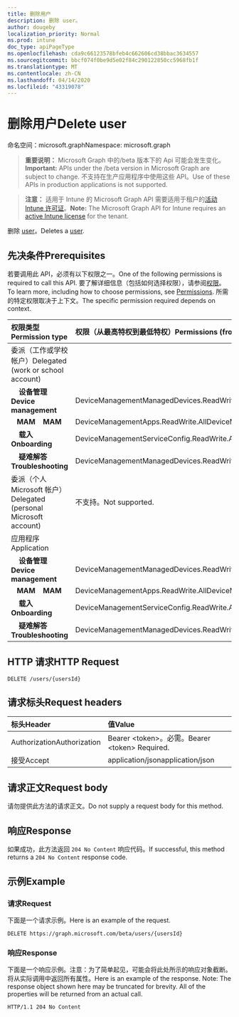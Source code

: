 ```yaml
---
title: 删除用户
description: 删除 user。
author: dougeby
localization_priority: Normal
ms.prod: intune
doc_type: apiPageType
ms.openlocfilehash: cda9c66123578bfeb4c662606cd38bbac3634557
ms.sourcegitcommit: bbcf074f0be9d5e02f84c290122850cc5968fb1f
ms.translationtype: MT
ms.contentlocale: zh-CN
ms.lasthandoff: 04/14/2020
ms.locfileid: "43319078"
---
```

# <a name="delete-user"></a><span data-ttu-id="c2834-103">删除用户</span><span class="sxs-lookup"><span data-stu-id="c2834-103">Delete user</span></span>

<span data-ttu-id="c2834-104">命名空间：microsoft.graph</span><span class="sxs-lookup"><span data-stu-id="c2834-104">Namespace: microsoft.graph</span></span>

> <span data-ttu-id="c2834-105">**重要说明：** Microsoft Graph 中的/beta 版本下的 Api 可能会发生变化。</span><span class="sxs-lookup"><span data-stu-id="c2834-105">**Important:** APIs under the /beta version in Microsoft Graph are subject to change.</span></span> <span data-ttu-id="c2834-106">不支持在生产应用程序中使用这些 API。</span><span class="sxs-lookup"><span data-stu-id="c2834-106">Use of these APIs in production applications is not supported.</span></span>

> <span data-ttu-id="c2834-107">**注意：** 适用于 Intune 的 Microsoft Graph API 需要适用于租户的[活动 Intune 许可证](https://go.microsoft.com/fwlink/?linkid=839381)。</span><span class="sxs-lookup"><span data-stu-id="c2834-107">**Note:** The Microsoft Graph API for Intune requires an [active Intune license](https://go.microsoft.com/fwlink/?linkid=839381) for the tenant.</span></span>

<span data-ttu-id="c2834-108">删除 [user](../resources/intune-shared-user.md)。</span><span class="sxs-lookup"><span data-stu-id="c2834-108">Deletes a [user](../resources/intune-shared-user.md).</span></span>
## <a name="prerequisites"></a><span data-ttu-id="c2834-109">先决条件</span><span class="sxs-lookup"><span data-stu-id="c2834-109">Prerequisites</span></span>
<span data-ttu-id="c2834-110">若要调用此 API，必须有以下权限之一。</span><span class="sxs-lookup"><span data-stu-id="c2834-110">One of the following permissions is required to call this API.</span></span> <span data-ttu-id="c2834-111">要了解详细信息（包括如何选择权限），请参阅[权限](/graph/permissions-reference)。</span><span class="sxs-lookup"><span data-stu-id="c2834-111">To learn more, including how to choose permissions, see [Permissions](/graph/permissions-reference).</span></span>  <span data-ttu-id="c2834-112">所需的特定权限取决于上下文。</span><span class="sxs-lookup"><span data-stu-id="c2834-112">The specific permission required depends on context.</span></span>

|<span data-ttu-id="c2834-113">权限类型</span><span class="sxs-lookup"><span data-stu-id="c2834-113">Permission type</span></span>|<span data-ttu-id="c2834-114">权限（从最高特权到最低特权）</span><span class="sxs-lookup"><span data-stu-id="c2834-114">Permissions (from most to least privileged)</span></span>|
|:---|:---|
|<span data-ttu-id="c2834-115">委派（工作或学校帐户）</span><span class="sxs-lookup"><span data-stu-id="c2834-115">Delegated (work or school account)</span></span>||
| <span data-ttu-id="c2834-116">&nbsp; &nbsp; **设备管理**</span><span class="sxs-lookup"><span data-stu-id="c2834-116">&nbsp; &nbsp; **Device management**</span></span> | <span data-ttu-id="c2834-117">DeviceManagementManagedDevices.ReadWrite.All</span><span class="sxs-lookup"><span data-stu-id="c2834-117">DeviceManagementManagedDevices.ReadWrite.All</span></span>|
| <span data-ttu-id="c2834-118">&nbsp;&nbsp; **MAM**</span><span class="sxs-lookup"><span data-stu-id="c2834-118">&nbsp; &nbsp; **MAM**</span></span> | <span data-ttu-id="c2834-119">DeviceManagementApps.ReadWrite.All</span><span class="sxs-lookup"><span data-stu-id="c2834-119">DeviceManagementApps.ReadWrite.All</span></span>|
| <span data-ttu-id="c2834-120">&nbsp; &nbsp; **载入**</span><span class="sxs-lookup"><span data-stu-id="c2834-120">&nbsp; &nbsp; **Onboarding**</span></span> | <span data-ttu-id="c2834-121">DeviceManagementServiceConfig.ReadWrite.All</span><span class="sxs-lookup"><span data-stu-id="c2834-121">DeviceManagementServiceConfig.ReadWrite.All</span></span>|
| <span data-ttu-id="c2834-122">&nbsp; &nbsp; **疑难解答**</span><span class="sxs-lookup"><span data-stu-id="c2834-122">&nbsp; &nbsp; **Troubleshooting**</span></span> | <span data-ttu-id="c2834-123">DeviceManagementManagedDevices.ReadWrite.All</span><span class="sxs-lookup"><span data-stu-id="c2834-123">DeviceManagementManagedDevices.ReadWrite.All</span></span>|
|<span data-ttu-id="c2834-124">委派（个人 Microsoft 帐户）</span><span class="sxs-lookup"><span data-stu-id="c2834-124">Delegated (personal Microsoft account)</span></span>|<span data-ttu-id="c2834-125">不支持。</span><span class="sxs-lookup"><span data-stu-id="c2834-125">Not supported.</span></span>|
|<span data-ttu-id="c2834-126">应用程序</span><span class="sxs-lookup"><span data-stu-id="c2834-126">Application</span></span>||
| <span data-ttu-id="c2834-127">&nbsp; &nbsp; **设备管理**</span><span class="sxs-lookup"><span data-stu-id="c2834-127">&nbsp; &nbsp; **Device management**</span></span> | <span data-ttu-id="c2834-128">DeviceManagementManagedDevices.ReadWrite.All</span><span class="sxs-lookup"><span data-stu-id="c2834-128">DeviceManagementManagedDevices.ReadWrite.All</span></span>|
| <span data-ttu-id="c2834-129">&nbsp;&nbsp; **MAM**</span><span class="sxs-lookup"><span data-stu-id="c2834-129">&nbsp; &nbsp; **MAM**</span></span> | <span data-ttu-id="c2834-130">DeviceManagementApps.ReadWrite.All</span><span class="sxs-lookup"><span data-stu-id="c2834-130">DeviceManagementApps.ReadWrite.All</span></span>|
| <span data-ttu-id="c2834-131">&nbsp; &nbsp; **载入**</span><span class="sxs-lookup"><span data-stu-id="c2834-131">&nbsp; &nbsp; **Onboarding**</span></span> | <span data-ttu-id="c2834-132">DeviceManagementServiceConfig.ReadWrite.All</span><span class="sxs-lookup"><span data-stu-id="c2834-132">DeviceManagementServiceConfig.ReadWrite.All</span></span>|
| <span data-ttu-id="c2834-133">&nbsp; &nbsp; **疑难解答**</span><span class="sxs-lookup"><span data-stu-id="c2834-133">&nbsp; &nbsp; **Troubleshooting**</span></span> | <span data-ttu-id="c2834-134">DeviceManagementManagedDevices.ReadWrite.All</span><span class="sxs-lookup"><span data-stu-id="c2834-134">DeviceManagementManagedDevices.ReadWrite.All</span></span>|

## <a name="http-request"></a><span data-ttu-id="c2834-135">HTTP 请求</span><span class="sxs-lookup"><span data-stu-id="c2834-135">HTTP Request</span></span>

<!-- {
  "blockType": "ignored"
}
-->
``` http
DELETE /users/{usersId}
```

## <a name="request-headers"></a><span data-ttu-id="c2834-136">请求标头</span><span class="sxs-lookup"><span data-stu-id="c2834-136">Request headers</span></span>

|<span data-ttu-id="c2834-137">标头</span><span class="sxs-lookup"><span data-stu-id="c2834-137">Header</span></span>|<span data-ttu-id="c2834-138">值</span><span class="sxs-lookup"><span data-stu-id="c2834-138">Value</span></span>|
|:---|:---|
|<span data-ttu-id="c2834-139">Authorization</span><span class="sxs-lookup"><span data-stu-id="c2834-139">Authorization</span></span>|<span data-ttu-id="c2834-140">Bearer &lt;token&gt;。必需。</span><span class="sxs-lookup"><span data-stu-id="c2834-140">Bearer &lt;token&gt; Required.</span></span>|
|<span data-ttu-id="c2834-141">接受</span><span class="sxs-lookup"><span data-stu-id="c2834-141">Accept</span></span>|<span data-ttu-id="c2834-142">application/json</span><span class="sxs-lookup"><span data-stu-id="c2834-142">application/json</span></span>|

## <a name="request-body"></a><span data-ttu-id="c2834-143">请求正文</span><span class="sxs-lookup"><span data-stu-id="c2834-143">Request body</span></span>

<span data-ttu-id="c2834-144">请勿提供此方法的请求正文。</span><span class="sxs-lookup"><span data-stu-id="c2834-144">Do not supply a request body for this method.</span></span>

## <a name="response"></a><span data-ttu-id="c2834-145">响应</span><span class="sxs-lookup"><span data-stu-id="c2834-145">Response</span></span>

<span data-ttu-id="c2834-146">如果成功，此方法返回 `204 No Content` 响应代码。</span><span class="sxs-lookup"><span data-stu-id="c2834-146">If successful, this method returns a `204 No Content` response code.</span></span>

## <a name="example"></a><span data-ttu-id="c2834-147">示例</span><span class="sxs-lookup"><span data-stu-id="c2834-147">Example</span></span>

### <a name="request"></a><span data-ttu-id="c2834-148">请求</span><span class="sxs-lookup"><span data-stu-id="c2834-148">Request</span></span>

<span data-ttu-id="c2834-149">下面是一个请求示例。</span><span class="sxs-lookup"><span data-stu-id="c2834-149">Here is an example of the request.</span></span>

``` http
DELETE https://graph.microsoft.com/beta/users/{usersId}
```

### <a name="response"></a><span data-ttu-id="c2834-150">响应</span><span class="sxs-lookup"><span data-stu-id="c2834-150">Response</span></span>

<span data-ttu-id="c2834-p103">下面是一个响应示例。注意：为了简单起见，可能会将此处所示的响应对象截断。将从实际调用中返回所有属性。</span><span class="sxs-lookup"><span data-stu-id="c2834-p103">Here is an example of the response. Note: The response object shown here may be truncated for brevity. All of the properties will be returned from an actual call.</span></span>

``` http
HTTP/1.1 204 No Content
```









